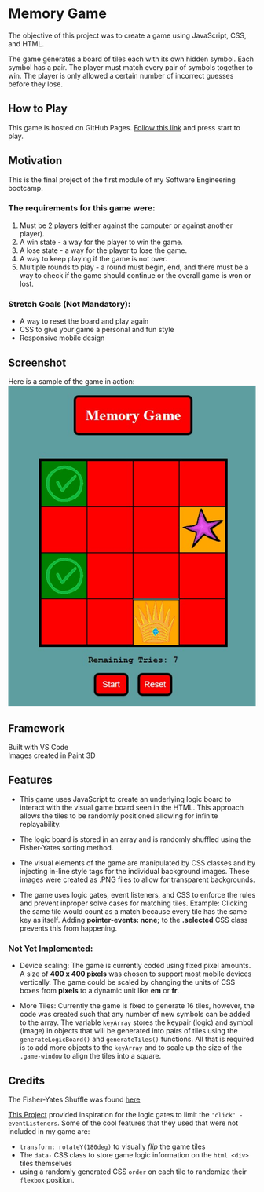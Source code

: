 # Memory Game
The objective of this project was to create a game using JavaScript, CSS, and HTML.

The game generates a board of tiles each with its own hidden symbol. Each symbol has a pair. The player must match every pair of symbols together to win. The player is only allowed a certain number of incorrect guesses before they lose. 

## How to Play
This game is hosted on GitHub Pages. [Follow this link](https://dominicjunik.github.io/mod1-project/) and press start to play.

## Motivation
This is the final project of the first module of my Software Engineering bootcamp. 

### The requirements for this game were:

1. Must be 2 players (either against the computer or against another player).
1. A win state - a way for the player to win the game.
1. A lose state - a way for the player to lose the game.
1. A way to keep playing if the game is not over.
1. Multiple rounds to play - a round must begin, end, and there must be a way to check if the game should continue or the overall game is won or lost.
### Stretch Goals (Not Mandatory):
- A way to reset the board and play again
- CSS to give your game a personal and fun style
- Responsive mobile design


## Screenshot
Here is a sample of the game in action:  
![image of game board](assets/screenshot2.jpg)

## Framework

Built with VS Code  
Images created in Paint 3D

## Features
- This game uses JavaScript to create an underlying logic board to interact with the visual game board seen in the HTML. This approach allows the tiles to be randomly positioned allowing for infinite replayability.

- The logic board is stored in an array and is randomly shuffled using the Fisher-Yates sorting method.

- The visual elements of the game are manipulated by CSS classes and by injecting in-line style tags for the individual background images. These images were created as .PNG files to allow for transparent backgrounds.

- The game uses logic gates, event listeners, and CSS to enforce the rules and prevent inproper solve cases for matching tiles. Example: Clicking the same tile would count as a match because every tile has the same key as itself. Adding **pointer-events: none;** to the **.selected** CSS class prevents this from happening.
### Not Yet Implemented: 
- Device scaling: The game is currently coded using fixed pixel amounts. A size of **400 x 400 pixels** was chosen to support most mobile devices vertically. The game could be scaled by changing the units of CSS boxes from **pixels** to a dynamic unit like **em** or **fr**.

- More Tiles: Currently the game is fixed to generate 16 tiles, however, the code was created such that any number of new symbols can be added to the array. The variable `keyArray` stores the keypair (logic) and symbol (image) in objects that will be generated into pairs of tiles using the `generateLogicBoard()` and `generateTiles()` functions. All that is required is to add more objects to the `keyArray` and to scale up the size of the `.game-window` to align the tiles into a square.


## Credits
The Fisher-Yates Shuffle was found [here](https://stackoverflow.com/questions/2450954/how-to-randomize-shuffle-a-javascript-array)

[This Project](https://marina-ferreira.github.io/tutorials/js/memory-game/) provided inspiration for the logic gates to limit the `'click' - eventListeners`. Some of the cool features that they used that were not included in my game are: 
- `transform: rotateY(180deg)` to visually *flip* the game tiles
- The `data-` CSS class to store game logic information on the `html <div>` tiles themselves
- using a randomly generated CSS `order` on each tile to randomize their `flexbox` position. 




